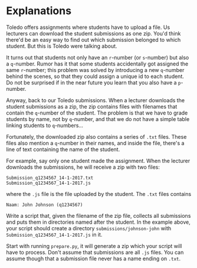 # Explanations

Toledo offers assignments where students have to upload a file.
Us lecturers can download the student submissions as one zip.
You'd think there'd be an easy way to find out which submission belonged to which student.
But this is Toledo were talking about.

It turns out that students not only have an `r`-number (or `s`-number) but also a `q`-number.
Rumor has it that some students accidentally got assigned the same `r`-number; this problem was solved by introducing a new `q`-number behind the scenes, so that they could assign a unique id to each student.
Do not be surprised if in the near future you learn that you also have a `p`-number.

Anyway, back to our Toledo submissions.
When a lecturer downloads the student submissions as a zip, the zip contains files with filenames that contain the `q`-number of the student.
The problem is that we have to grade students by name, not by `q`-number, and that we do not have a simple table linking students to `q`-numbers...

Fortunately, the downloaded zip also contains a series of `.txt` files.
These files also mention a `q`-number in their names, and inside the file, there's a line of text containing the name of the student.

For example, say only one student made the assignment.
When the lecturer downloads the submissions, he will receive a zip with two files:

```text
Submission_q1234567_14-1-2017.txt
Submission_q1234567_14-1-2017.js
```

where the `.js` file is the file uploaded by the student.
The `.txt` files contains

```text
Naam: John Johnson (q1234567)
```

Write a script that, given the filename of the zip file, collects all submissions and puts them in directories named after the student.
In the example above, your script should create a directory `submissions/johnson-john` with `Submission_q1234567_14-1-2017.js` in it.

Start with running `prepare.py`, it will generate a zip which your script will have to process.
Don't assume that submissions are all `.js` files.
You can assume though that a submission file never has a name ending on `.txt`.
